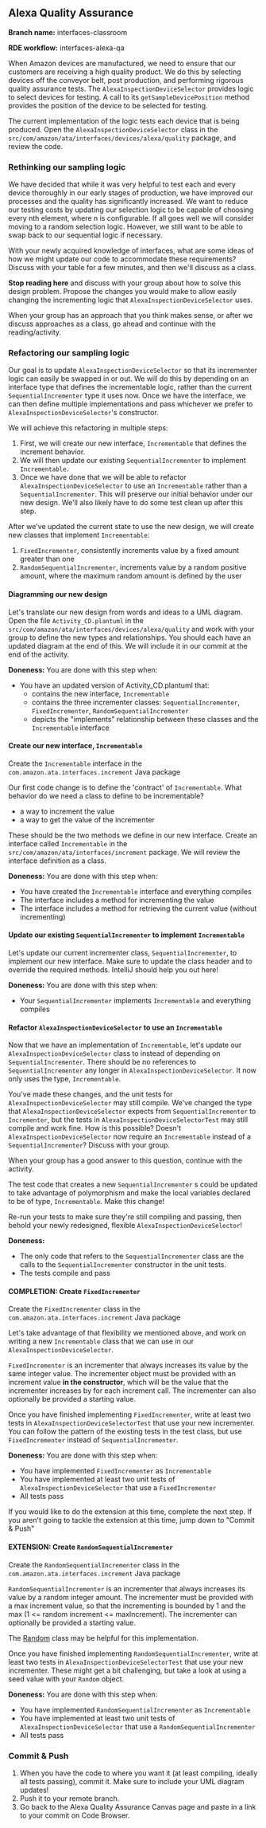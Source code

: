 ## Alexa Quality Assurance

**Branch name:** interfaces-classroom

**RDE workflow:** interfaces-alexa-qa

When Amazon devices are manufactured, we need to ensure that our
customers are receiving a high quality product. We do this by selecting
devices off the conveyor belt, post production, and performing rigorous
quality assurance tests. The `AlexaInspectionDeviceSelector` provides logic to
select devices for testing. A call to its `getSampleDevicePosition` method
provides the position of the device to be selected for testing.

The current implementation of the logic tests each device that is being
produced. Open the `AlexaInspectionDeviceSelector` class in the
`src/com/amazon/ata/interfaces/devices/alexa/quality` package,
and review the code.

### Rethinking our sampling logic
We have decided that while it was very helpful to test each and every
device thoroughly in our early stages of production, we have improved
our processes and the quality has significantly increased. We want to
reduce our testing costs by updating our selection logic to be capable
of choosing every nth element, where n is configurable. If all goes well
we will consider moving to a random selection logic. However, we still
want to be able to swap back to our sequential logic if necessary.

With your newly acquired knowledge of interfaces, what are some ideas of
how we might update our code to accommodate these requirements? Discuss
with your table for a few minutes, and then we'll discuss as a class.

**Stop reading here** and discuss with your group about how to solve this
design problem. Propose the changes you would make to allow easily
changing the incrementing logic that `AlexaInspectionDeviceSelector`
uses.

When your group has an approach that you think makes sense, or after we
discuss approaches as a class, go ahead and continue with the
reading/activity.



### Refactoring our sampling logic

Our goal is to update `AlexaInspectionDeviceSelector` so that its
incrementer logic can easily be swapped in or out. We will do this by
depending on an interface type that defines the incrementable logic,
rather than the current `SequentialIncrementer` type it uses now. Once
we have the interface, we can then define multiple implementations and
pass whichever we prefer to `AlexaInspectionDeviceSelector`'s
constructor.

We will achieve this refactoring in multiple steps:
1. First, we will create our new interface, `Incrementable` that defines
   the increment behavior.
1. We will then update our existing `SequentialIncrementer` to implement
   ` Incrementable`.
1. Once we have done that we will be able to refactor
   `AlexaInspectionDeviceSelector` to use an `Incrementable` rather than
   a `SequentialIncrementer`. This will preserve our initial behavior
   under our new design. We'll also likely have to do some test clean up
   after this step.

After we've updated the current state to use the new design, we will
create new classes that implement `Incrementable`:
1. `FixedIncrementer`, consistently increments value by a fixed
    amount greater than one
1. `RandomSequentialIncrementer`, increments value by a random positive
    amount, where the maximum random amount is defined by the user

#### Diagramming our new design

Let's translate our new design from words and ideas to a UML diagram.
Open the file `Activity_CD.plantuml` in the
`src/com/amazon/ata/interfaces/devices/alexa/quality` and work
with your group to define the new types and relationships. You should
each have an updated diagram at the end of this. We will include it in
our commit at the end of the activity.

**Doneness:** You are done with this step when:
- You have an updated version of Activity_CD.plantuml that:
  - contains the new interface, `Incrementable`
  - contains the three incrementer classes: `SequentialIncrementer`,
    `FixedIncrementer`, `RandomSequentialIncrementer`
  - depicts the "implements" relationship between these classes and
    the `Incrementable` interface

#### Create our new interface, `Incrementable`

Create the `Incrementable` interface in the
`com.amazon.ata.interfaces.increment` Java package

Our first code change is to define the 'contract' of `Incrementable`.
What behavior do we need a class to define to be incrementable?
- a way to increment the value
- a way to get the value of the incrementer

These should be the two methods we define in our new interface. Create
an interface called `Incrementable` in the
`src/com/amazon/ata/interfaces/increment` package. We will
review the interface definition as a class.

**Doneness:** You are done with this step when:
- You have created the `Incrementable` interface and everything compiles
- The interface includes a method for incrementing the value
- The interface includes a method for retrieving the current value (without
  incrementing)

#### Update our existing `SequentialIncrementer` to implement `Incrementable`

Let's update our current incrementer class, `SequentialIncrementer`, to
implement our new interface. Make sure to update the class header and
to override the required methods. IntelliJ should help you out here!

**Doneness:** You are done with this step when:
- Your `SequentialIncrementer` implements `Incrementable` and everything
  compiles

#### Refactor `AlexaInspectionDeviceSelector` to use an `Incrementable`

Now that we have an implementation of `Incrementable`, let's update our
`AlexaInspectionDeviceSelector` class to instead of depending on
`SequentialIncrementer`. There should be no references to
`SequentialIncrementer` any longer in `AlexaInspectionDeviceSelector`.
It now only uses the type, `Incrementable`.

You've made these changes, and the unit tests for
`AlexaInspectionDeviceSelector` may still compile. We've changed the type
that `AlexaInspectionDeviceSelector` expects from
`SequentialIncrementer` to `Incrementer`, but the tests in
`AlexaInspectionDeviceSelectorTest` may still compile
and work fine. How is this possible? Doesn't `AlexaInspectionDeviceSelector`
now require an `Incrementable` instead of a `SequentialIncrementer`?
Discuss with your group.

When your group has a good answer to this question, continue with
the activity.

The test code that creates a new `SequentialIncrementer` s could be
updated to take advantage of polymorphism and make the local variables
declared to be of type, `Incrementable`. Make this change!

Re-run your tests to make sure they're still compiling and passing, then
behold your newly redesigned, flexible `AlexaInspectionDeviceSelector`!

**Doneness:**
- The only code that refers to the `SequentialIncrementer` class are the
  calls to the `SequentialIncrementer` constructor in the unit tests.
- The tests compile and pass

#### COMPLETION: Create `FixedIncrementer`

Create the `FixedIncrementer` class in the
`com.amazon.ata.interfaces.increment` Java package

Let's take advantage of that flexibility we mentioned above, and work on
writing a new `Incrementable` class that we can use in our
`AlexaInspectionDeviceSelector`.

`FixedIncrementer` is an incrementer that always increases its value by
the same integer value. The incrementer object must be provided with an
increment value **in the constructor**, which will be the value that the
incrementer increases by for each increment call. The incrementer can
also optionally be provided a starting value.

Once you have finished implementing `FixedIncrementer`, write at
least two tests in `AlexaInspectionDeviceSelectorTest` that use your new
incrementer. You can follow the pattern of the existing tests in the
test class, but use `FixedIncrementer` instead of `SequentialIncrementer`.

**Doneness:** You are done with this step when:
- You have implemented `FixedIncrementer` as `Incrementable`
- You have implemented at least two unit tests of
`AlexaInspectionDeviceSelector` that use a `FixedIncrementer`
- All tests pass

If you would like to do the extension at this time, complete the next
step. If you aren't going to tackle the extension at this time, jump
down to "Commit & Push"

#### EXTENSION: Create `RandomSequentialIncrementer`

Create the `RandomSequentialIncrementer` class in the
`com.amazon.ata.interfaces.increment` Java package

`RandomSequentialIncrementer` is an incrementer that always increases
its value by a random integer amount. The incrementer must be provided
with a max increment value, so that the incrementing is bounded by 1 and
the max (1 <= random increment <= maxIncrement). The incrementer can optionally be
provided a starting value.

The
[Random](https://docs.oracle.com/javase/8/docs/api/java/util/Random.html)
class may be helpful for this implementation.

Once you have finished implementing `RandomSequentialIncrementer`, write at
least two tests in `AlexaInspectionDeviceSelectorTest` that use your new
incrementer. These might get a bit challenging, but take a look at using
a seed value with your `Random` object.

**Doneness:** You are done with this step when:
- You have implemented `RandomSequentialIncrementer` as `Incrementable`
- You have implemented at least two unit tests of
`AlexaInspectionDeviceSelector` that use a `RandomSequentialIncrementer`
- All tests pass

### Commit & Push

1. When you have the code to where you want it (at least compiling,
   ideally all tests passing), commit it. Make sure to include your UML
   diagram updates!
1. Push it to your remote branch.
1. Go back to the Alexa Quality Assurance Canvas page and paste in a
   link to your commit on Code Browser.
